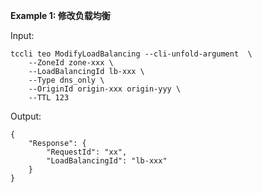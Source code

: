 **Example 1: 修改负载均衡**



Input: 

```
tccli teo ModifyLoadBalancing --cli-unfold-argument  \
    --ZoneId zone-xxx \
    --LoadBalancingId lb-xxx \
    --Type dns_only \
    --OriginId origin-xxx origin-yyy \
    --TTL 123
```

Output: 
```
{
    "Response": {
        "RequestId": "xx",
        "LoadBalancingId": "lb-xxx"
    }
}
```

